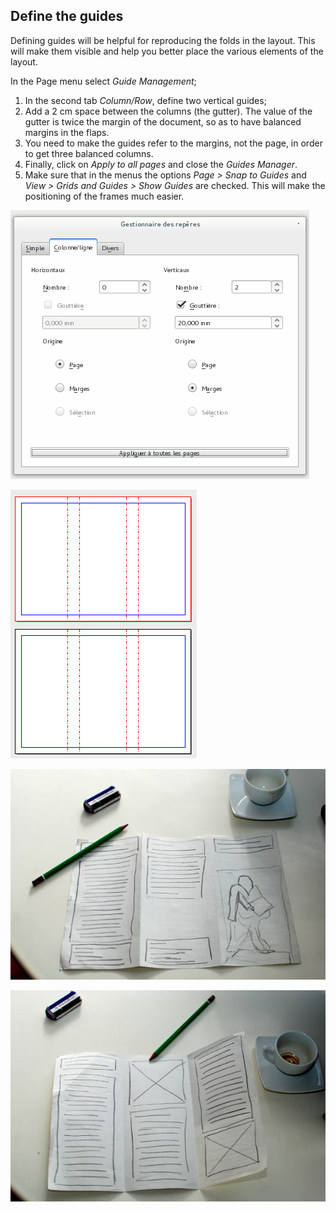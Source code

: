 ## Define the guides

Defining guides will be helpful for reproducing the folds in the layout. This will make them visible and help you better place the various elements of the layout.

In the Page menu select _Guide Management_;

1. In the second tab _Column/Row_, define two vertical guides;
2. Add a 2 cm space between the columns (the gutter). The value of the gutter is twice the margin of the document, so as to have balanced margins in the flaps.
3. You need to make the guides refer to the margins, not the page, in order to get three balanced columns.
4. Finally, click on _Apply to all pages_ and close the _Guides Manager_.
5. Make sure that in the menus the options _Page > Snap to Guides_ and _View > Grids and Guides > Show Guides_ are checked. This will make the positioning of the frames much easier.

![](define-guides/guide-manager-fr.png)

![](define-guides/pages-with-guides.png)

![](sketching/brochure-outer.jpg)

![](sketching/brochure-inner.jpg)
